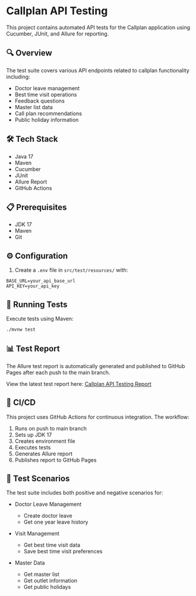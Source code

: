 # Callplan API Testing

This project contains automated API tests for the Callplan application using Cucumber, JUnit, and Allure for reporting.

## 🔍 Overview

The test suite covers various API endpoints related to callplan functionality including:
- Doctor leave management
- Best time visit operations
- Feedback questions
- Master list data
- Call plan recommendations
- Public holiday information

## 🛠️ Tech Stack

- Java 17
- Maven
- Cucumber
- JUnit
- Allure Report
- GitHub Actions

## 📋 Prerequisites

- JDK 17
- Maven
- Git

## ⚙️ Configuration

1. Create a `.env` file in `src/test/resources/` with:

```properties
BASE_URL=your_api_base_url
API_KEY=your_api_key
```

## 🚀 Running Tests

Execute tests using Maven:

```bash
./mvnw test
```

## 📊 Test Report

The Allure test report is automatically generated and published to GitHub Pages after each push to the main branch. 

View the latest test report here: [Callplan API Testing Report](https://ayaayawae-dxg.github.io/callplan-api-testing)

## 🔄 CI/CD

This project uses GitHub Actions for continuous integration. The workflow:
1. Runs on push to main branch
2. Sets up JDK 17
3. Creates environment file
4. Executes tests
5. Generates Allure report
6. Publishes report to GitHub Pages

## 📝 Test Scenarios

The test suite includes both positive and negative scenarios for:

- Doctor Leave Management
  - Create doctor leave
  - Get one year leave history
  
- Visit Management
  - Get best time visit data
  - Save best time visit preferences
  
- Master Data
  - Get master list
  - Get outlet information
  - Get public holidays